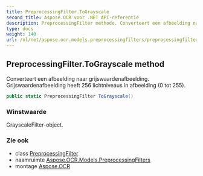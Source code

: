 ```yaml
---
title: PreprocessingFilter.ToGrayscale
second_title: Aspose.OCR voor .NET API-referentie
description: PreprocessingFilter methode. Converteert een afbeelding naar grijswaardenafbeelding. Grijswaardenafbeelding heeft 256 lichtniveaus in afbeelding 0 tot 255.
type: docs
weight: 140
url: /nl/net/aspose.ocr.models.preprocessingfilters/preprocessingfilter/tograyscale/
---
```

## PreprocessingFilter.ToGrayscale method

Converteert een afbeelding naar grijswaardenafbeelding. Grijswaardenafbeelding heeft 256 lichtniveaus in afbeelding (0 tot 255).

```csharp
public static PreprocessingFilter ToGrayscale()
```

### Winstwaarde

GrayscaleFilter-object.

### Zie ook

* class [PreprocessingFilter](../)
* naamruimte [Aspose.OCR.Models.PreprocessingFilters](../../preprocessingfilter/)
* montage [Aspose.OCR](../../../)


